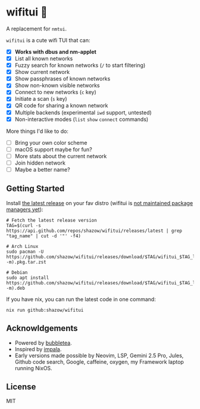# wifitui 🫣

A replacement for `nmtui`.

`wifitui` is a cute wifi TUI that can:
- [x] **Works with dbus and nm-applet**
- [x] List all known networks
- [x] Fuzzy search for known networks (`/` to start filtering)
- [x] Show current network
- [x] Show passphrases of known networks
- [x] Show non-known visible networks
- [x] Connect to new networks (`c` key)
- [x] Initiate a scan (`s` key)
- [x] QR code for sharing a known network
- [x] Multiple backends (experimental `iwd` support, untested)
- [x] Non-interactive modes (`list` `show` `connect` commands)

More things I'd like to do:
- [ ] Bring your own color scheme
- [ ] macOS support maybe for fun?
- [ ] More stats about the current network
- [ ] Join hidden network
- [ ] Maybe a better name?

## Getting Started

Install [the latest release](https://github.com/shazow/wifitui/releases/) on your fav distro (wifitui is [not maintained package managers yet](https://github.com/shazow/wifitui/issues/48)):

```shell
# Fetch the latest release version
TAG=$(curl -s https://api.github.com/repos/shazow/wifitui/releases/latest | grep "tag_name" | cut -d '"' -f4)

# Arch Linux
sudo pacman -U https://github.com/shazow/wifitui/releases/download/$TAG/wifitui_$TAG_linux_$(uname -m).pkg.tar.zst

# Debian
sudo apt install https://github.com/shazow/wifitui/releases/download/$TAG/wifitui_$TAG_linux_$(uname -m).deb
```


If you have nix, you can run the latest code in one command:

```
nix run github:shazow/wifitui
```


## Acknowldgements

- Powered by [bubbletea](https://github.com/charmbracelet/bubbletea).
- Inspired by [impala](https://github.com/pythops/impala).
- Early versions made possible by Neovim, LSP, Gemini 2.5 Pro, Jules, Github code search, Google, caffeine, oxygen, my Framework laptop running NixOS.

## License

MIT
